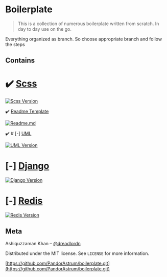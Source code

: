 # Boilerplate 
> This is a collection of numerous boilerplate written from scratch. In day to day use on the go. 

Everything organized as branch. So choose appropriate branch and follow the steps

## Contains

# :heavy_check_mark: [Scss](https://github.com/PandorAstrum/boilerplate/tree/scss)  

[![Scss Version][scss-image]][scss-url]

:heavy_check_mark: [Readme Template](https://github.com/PandorAstrum/boilerplate/tree/readme_template)  

[![Readme.md][readme-image]][readme-url]

:heavy_check_mark: # [-] [UML](https://github.com/PandorAstrum/boilerplate/tree/uml)  

[![UML Version][uml-image]][uml-url]

# [-] [Django]()  

[![Django Version][django-image]][django-url]

# [-] [Redis]()    

[![Redis Version][redis-image]][redis-url]






## Meta

Ashiquzzaman Khan – [@dreadlordn](https://twitter.com/dreadlordn)

Distributed under the MIT license. See ``LICENSE`` for more information.

[https://github.com/PandorAstrum/boilerplate.git](https://github.com/PandorAstrum/boilerplate.git)


<!-- Markdown link & img dfn's -->

[scss-image]: https://img.shields.io/badge/Sass-3.7.4-yellow.svg?style=for-the-badge&logo=sass
[scss-url]: https://github.com/PandorAstrum/boilerplate/tree/scss

[readme-image]: https://img.shields.io/badge/Readme-Template-maroon.svg?style=for-the-badge&logo=readme
[readme-url]: https://github.com/PandorAstrum/boilerplate/tree/readme_template

[uml-image]: https://img.shields.io/badge/uml-2.5-blueviolet.svg?style=for-the-badge&logo=uml
[uml-url]: https://github.com/PandorAstrum/boilerplate/tree/uml

[django-image]: https://img.shields.io/badge/django-3.0-brightgreen.svg?style=for-the-badge&logo=django
[django-url]: https://github.com/PandorAstrum/boilerplate/tree/readme_template

[redis-image]: https://img.shields.io/badge/Redis-2.4-yellow.svg?style=for-the-badge&logo=redis
[redis-url]: https://www.python.org/